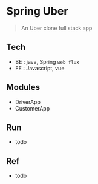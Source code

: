 # Spring Uber

> An Uber clone full stack app

## Tech

- BE : java, Spring `web flux`
- FE : Javascript, vue

## Modules

- DriverApp
- CustomerApp

## Run

- todo

## Ref

- todo